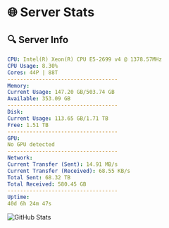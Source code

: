# 🌐 Server Stats
## 🔍 Server Info
```yaml
CPU: Intel(R) Xeon(R) CPU E5-2699 v4 @ 1378.57MHz
CPU Usage: 8.30%
Cores: 44P | 88T
-----------------------------------
Memory:
Current Usage: 147.20 GB/503.74 GB
Available: 353.09 GB
-----------------------------------
Disk:
Current Usage: 113.65 GB/1.71 TB
Free: 1.51 TB
-----------------------------------
GPU:
No GPU detected
-----------------------------------
Network:
Current Transfer (Sent): 14.91 MB/s
Current Transfer (Received): 68.55 KB/s
Total Sent: 68.32 TB
Total Received: 580.45 GB
-----------------------------------
Uptime:
40d 6h 24m 47s
```
![GitHub Stats](https://img.shields.io/badge/Updated-2025-04-17_03:47:36-blue)